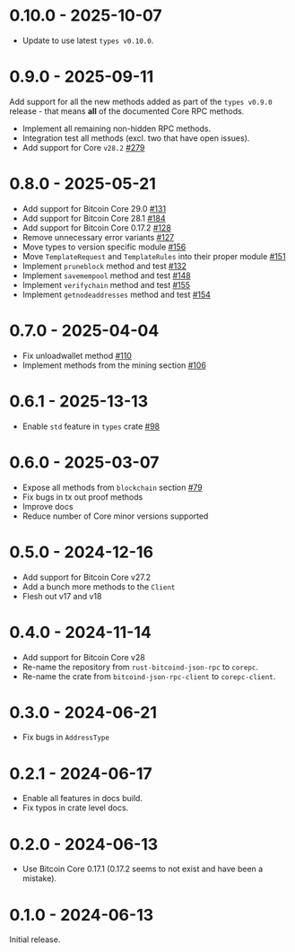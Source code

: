 # 0.10.0 - 2025-10-07

- Update to use latest `types v0.10.0`.

# 0.9.0 - 2025-09-11

Add support for all the new methods added as part of the `types v0.9.0`
release - that  means **all** of the documented Core RPC methods.

- Implement all remaining non-hidden RPC methods.
- Integration test all methods (excl. two that have open issues).
- Add support for Core `v28.2` [#279](https://github.com/rust-bitcoin/corepc/pull/279)

# 0.8.0 - 2025-05-21

- Add support for Bitcoin Core 29.0 [#131](https://github.com/rust-bitcoin/corepc/pull/131)
- Add support for Bitcoin Core 28.1 [#184](https://github.com/rust-bitcoin/corepc/pull/184)
- Add support for Bitcoin Core 0.17.2 [#128](https://github.com/rust-bitcoin/corepc/pull/128)
- Remove unnecessary error variants [#127](https://github.com/rust-bitcoin/corepc/pull/127)
- Move types to version specific module [#156](https://github.com/rust-bitcoin/corepc/pull/156)
- Move `TemplateRequest` and `TemplateRules` into their proper module [#151](https://github.com/rust-bitcoin/corepc/pull/151)
- Implement `pruneblock` method and test [#132](https://github.com/rust-bitcoin/corepc/pull/132)
- Implement `savemempool` method and test [#148](https://github.com/rust-bitcoin/corepc/pull/148)
- Implement `verifychain` method and test [#155](https://github.com/rust-bitcoin/corepc/pull/155)
- Implement `getnodeaddresses` method and test [#154](https://github.com/rust-bitcoin/corepc/pull/154)

# 0.7.0 - 2025-04-04

- Fix unloadwallet method [#110](https://github.com/rust-bitcoin/corepc/pull/110)
- Implement methods from the mining section [#106](https://github.com/rust-bitcoin/corepc/pull/106)

# 0.6.1 - 2025-13-13

- Enable `std` feature in `types` crate [#98](https://github.com/rust-bitcoin/corepc/pull/98)

# 0.6.0 - 2025-03-07

- Expose all methods from `blockchain` section [#79](https://github.com/rust-bitcoin/corepc/pull/79)
- Fix bugs in tx out proof methods
- Improve docs
- Reduce number of Core minor versions supported

# 0.5.0 - 2024-12-16

- Add support for Bitcoin Core v27.2
- Add a bunch more methods to the `Client`
- Flesh out v17 and v18

# 0.4.0 - 2024-11-14

- Add support for Bitcoin Core v28
- Re-name the repository from `rust-bitcoind-json-rpc` to `corepc`.
- Re-name the crate from `bitcoind-json-rpc-client` to `corepc-client`.

# 0.3.0 - 2024-06-21

- Fix bugs in `AddressType`

# 0.2.1 - 2024-06-17

- Enable all features in docs build.
- Fix typos in crate level docs.

# 0.2.0 - 2024-06-13

- Use Bitcoin Core 0.17.1 (0.17.2 seems to not exist and have been a mistake).

# 0.1.0 - 2024-06-13

Initial release.

